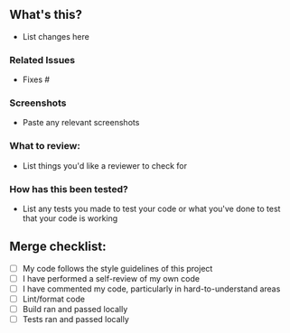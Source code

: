 ## What's this?

- List changes here

### Related Issues

- Fixes #

### Screenshots

- Paste any relevant screenshots

### What to review:

- List things you'd like a reviewer to check for

### How has this been tested?

- List any tests you made to test your code or what you've done to test that your code is working

## Merge checklist:

- [ ] My code follows the style guidelines of this project
- [ ] I have performed a self-review of my own code
- [ ] I have commented my code, particularly in hard-to-understand areas
- [ ] Lint/format code
- [ ] Build ran and passed locally
- [ ] Tests ran and passed locally
